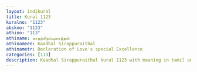 ```yaml
---
layout: indikural
title: Kural 1123
kuralno: "1123"
abskno: "1123"
athino: "113"
athiname: காதற்சிறப்புரைத்தல்
athinameen: Kaadhal Sirappuraithal
athinametr: Declaration of Love's special Excellence
categories: [113]
description: Kaadhal Sirappuraithal kural 1123 with meaning in tamil and english 
---
```


